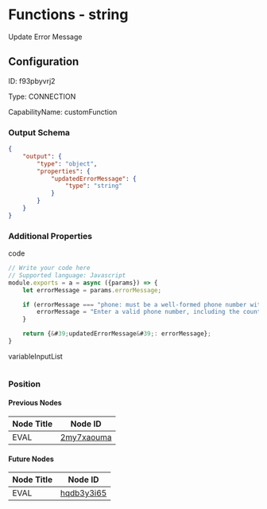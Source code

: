 # Functions - string 
Update Error Message
## Configuration
ID:  f93pbyvrj2

Type: CONNECTION 

CapabilityName: customFunction





### Output Schema
``` json 
{
	"output": {
		"type": "object",
		"properties": {
			"updatedErrorMessage": {
				"type": "string"
			}
		}
	}
} 
```

### Additional Properties
code
```js 
// Write your code here
// Supported language: Javascript 
module.exports = a = async ({params}) => {
	let errorMessage = params.errorMessage;

	if (errorMessage === "phone: must be a well-formed phone number with a valid country code followed by a phone number") {
		errorMessage = "Enter a valid phone number, including the country code.";
	}

	return {&#39;updatedErrorMessage&#39;: errorMessage};
}
```


variableInputList
```
```





### Position

#### Previous Nodes
| Node Title | Node ID |
| :------------- | ------------ |
| EVAL | [2my7xaouma](./2my7xaouma.md) | 
 
 #### Future Nodes
| Node Title | Node ID |
| :------------- | ------------ |
| EVAL |[hqdb3y3i65](./hqdb3y3i65.md) | 